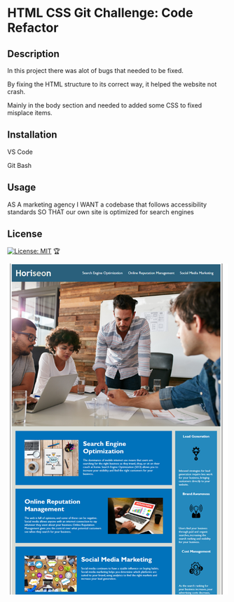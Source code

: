 # HTML CSS Git Challenge: Code Refactor

## Description

In this project there was alot of bugs that needed to be fixed.

By fixing the HTML structure to its correct way, it helped the website not crash. 

Mainly in the body section and needed to added some CSS to fixed misplace items.




## Installation

VS Code 

Git Bash 

## Usage

AS A marketing agency
I WANT a codebase that follows accessibility standards
SO THAT our own site is optimized for search engines



## License

[![License: MIT](https://img.shields.io/badge/License-MIT-yellow.svg)](https://opensource.org/licenses/MIT)
🏆


![alt text](assets/images/homework-challenge-1.png)


